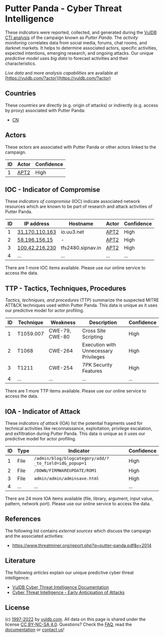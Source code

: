 # Putter Panda - Cyber Threat Intelligence

These _indicators_ were reported, collected, and generated during the [VulDB CTI analysis](https://vuldb.com/?kb.cti) of the campaign known as _Putter Panda_. The _activity monitoring_ correlates data from social media, forums, chat rooms, and darknet markets. It helps to determine associated actors, specific activities, expected intentions, emerging research, and ongoing attacks. Our unique _predictive model_ uses _big data_ to forecast activities and their characteristics.

_Live data_ and more _analysis capabilities_ are available at [https://vuldb.com/?actor](https://vuldb.com/?actor)

## Countries

These _countries_ are directly (e.g. origin of attacks) or indirectly (e.g. access by proxy) associated with Putter Panda:

* [CN](https://vuldb.com/?country.cn)

## Actors

These _actors_ are associated with Putter Panda or other actors linked to the campaign.

ID | Actor | Confidence
-- | ----- | ----------
1 | [APT2](https://vuldb.com/?actor.apt2) | High

## IOC - Indicator of Compromise

These _indicators of compromise_ (IOC) indicate associated network resources which are known to be part of research and attack activities of Putter Panda.

ID | IP address | Hostname | Actor | Confidence
-- | ---------- | -------- | ----- | ----------
1 | [31.170.110.163](https://vuldb.com/?ip.31.170.110.163) | io.uu3.net | [APT2](https://vuldb.com/?actor.apt2) | High
2 | [58.196.156.15](https://vuldb.com/?ip.58.196.156.15) | - | [APT2](https://vuldb.com/?actor.apt2) | High
3 | [100.42.216.230](https://vuldb.com/?ip.100.42.216.230) | tfs2480.sipnav.in | [APT2](https://vuldb.com/?actor.apt2) | High
4 | ... | ... | ... | ...

There are 1 more IOC items available. Please use our online service to access the data.

## TTP - Tactics, Techniques, Procedures

_Tactics, techniques, and procedures_ (TTP) summarize the suspected MITRE ATT&CK techniques used within Putter Panda. This data is unique as it uses our predictive model for actor profiling.

ID | Technique | Weakness | Description | Confidence
-- | --------- | -------- | ----------- | ----------
1 | T1059.007 | CWE-79, CWE-80 | Cross Site Scripting | High
2 | T1068 | CWE-264 | Execution with Unnecessary Privileges | High
3 | T1211 | CWE-254 | 7PK Security Features | High
4 | ... | ... | ... | ...

There are 1 more TTP items available. Please use our online service to access the data.

## IOA - Indicator of Attack

These _indicators of attack_ (IOA) list the potential fragments used for technical activities like reconnaissance, exploitation, privilege escalation, and exfiltration during Putter Panda. This data is unique as it uses our predictive model for actor profiling.

ID | Type | Indicator | Confidence
-- | ---- | --------- | ----------
1 | File | `/admin/blog/blogcategory/add/?_to_field=id&_popup=1` | High
2 | File | `/DOWN/FIRMWAREUPDATE/ROM1` | High
3 | File | `admin/admin/adminsave.html` | High
4 | ... | ... | ...

There are 24 more IOA items available (file, library, argument, input value, pattern, network port). Please use our online service to access the data.

## References

The following list contains _external sources_ which discuss the campaign and the associated activities:

* https://www.threatminer.org/report.php?q=putter-panda.pdf&y=2014

## Literature

The following _articles_ explain our unique predictive cyber threat intelligence:

* [VulDB Cyber Threat Intelligence Documentation](https://vuldb.com/?kb.cti)
* [Cyber Threat Intelligence - Early Anticipation of Attacks](https://www.scip.ch/en/?labs.20201022)

## License

(c) [1997-2022](https://vuldb.com/?kb.changelog) by [vuldb.com](https://vuldb.com/?kb.about). All data on this page is shared under the license [CC BY-NC-SA 4.0](https://creativecommons.org/licenses/by-nc-sa/4.0/). Questions? Check the [FAQ](https://vuldb.com/?kb.faq), read the [documentation](https://vuldb.com/?kb) or [contact us](https://vuldb.com/?contact)!
